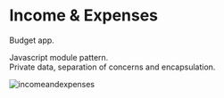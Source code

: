 # Income & Expenses
Budget app.

Javascript module pattern.<br>
Private data, separation of concerns and encapsulation.


![incomeandexpenses](https://user-images.githubusercontent.com/38325801/103895549-e2a88480-50f0-11eb-8840-d7f0a7ac4151.png)

